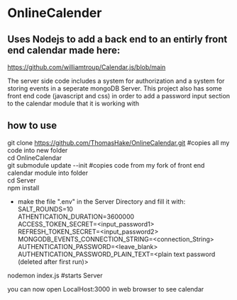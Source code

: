 # OnlineCalender

## Uses Nodejs to add a back end to an entirly front end calendar made here:
https://github.com/williamtroup/Calendar.js/blob/main

The server side code includes a system for authorization and a system for storing events in a seperate mongoDB Server. 
This project also has some front end code (javascript and css) in order to add a password input section to the calendar module that it is working with


## how to use 
git clone https://github.com/ThomasHake/OnlineCalendar.git		#copies all my code into new folder  
cd OnlineCalendar  
git submodule update --init  		#copies code from my fork of front end calendar module into folder  
cd Server  
npm install


* make the file ".env" in the Server Directory and fill it with:  
SALT_ROUNDS=10  
ATHENTICATION_DURATION=3600000  
ACCESS_TOKEN_SECRET=<input_password1>  
REFRESH_TOKEN_SECRET=<input_password2>  
MONGODB_EVENTS_CONNECTION_STRING=<connection_String>  
AUTHENTICATION_PASSWORD=<leave_blank>  
AUTHENTICATION_PASSWORD_PLAIN_TEXT=<plain text password (deleted after first run)>  
  
  
nodemon index.js				#starts Server  
  
you can now open LocalHost:3000 in web browser to see calendar  



